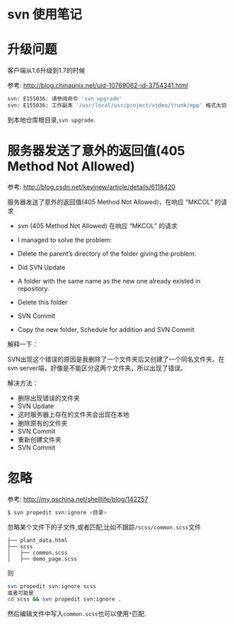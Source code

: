 # svn 使用笔记

# 升级问题

客户端从1.6升级到1.7的时候

参考: http://blog.chinaunix.net/uid-10769062-id-3754341.html

```bash
svn: E155036: 请参阅命令 'svn upgrade'
svn: E155036: 工作副本 '/usr/local/usr/project/video/trunk/mpp' 格式太旧 (格式 10, Subversion 1.6 创建)
```

到本地仓库根目录,`svn upgrade`.

# 服务器发送了意外的返回值(405 Method Not Allowed)

参考: http://blog.csdn.net/kevinew/article/details/6118420

服务器发送了意外的返回值(405 Method Not Allowed)，在响应 “MKCOL” 的请求
* svn (405 Method Not Allowed) 在响应 “MKCOL” 的请求

* I managed to solve the problem:
* Delete the parent’s directory of the folder giving the problem.
* Did SVN Update
* A folder with the same name as the new one already existed in repository.
* Delete this folder
* SVN Commit
* Copy the new folder, Schedule for addition and SVN Commit 

解释一下：

SVN出现这个错误的原因是我删除了一个文件夹后又创建了一个同名文件夹。在svn server端，好像是不能区分这两个文件夹，所以出现了错误。

解决方法：

* 删除出现错误的文件夹
* SVN Update
* 这时服务器上存在的文件夹会出现在本地
* 删除原有的文件夹
* SVN Commit
* 重新创建文件夹
* SVN Commit

# 忽略

参考: http://my.oschina.net/shelllife/blog/142257

```bash
$ svn propedit svn:ignore <目录>
```

忽略某个文件下的子文件,或者匹配,比如不跟踪`/scss/common.scss`文件
```text
├── plant_data.html
├── scss
│   ├── common.scss
│   ├── demo_page.scss
```
则
```bash
svn propedit svn:ignore scss
或者可能是
cd scss && svn propedit svn:ignore .
```
然后编辑文件中写入`common.scss`也可以使用`*`匹配.